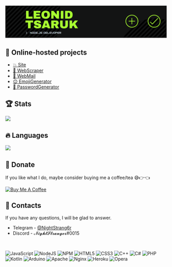 [![Header](https://raw.githubusercontent.com/NightStrang6r/nightstrang6r/main/assets/header.png)](https://leoit.space)

## 👀 Online-hosted projects
- [💥 Site](https://leoit.space "Personal site")
- [🚀 WebScraper](https://scraper.leoit.space "Web Scraper")
- [📧 WebMail](https://mail.leoit.space "Web Mail")
- [😉 EmojiGenerator](https://emoji.leoit.space "Emoji Generator")
- [🔐 PasswordGenerator](https://pass.leoit.space "Password Generator")

## 🏆 Stats

<img src="https://github-readme-stats.vercel.app/api?username=NightStrang6r&hide=contribs,prs,issues&count_private=true&show_icons=true&theme=radical" />

## 🔥 Languages

<img src="https://github-readme-stats.vercel.app/api/top-langs/?username=nightstrang6r&layout=compact&theme=radical" />

## 🎁 Donate
If you like what I do, maybe consider buying me a coffee/tea 😅👉👈

<a href="https://send.monobank.ua/jar/7fiVkcrWYv" target="_blank"><img src="https://cdn.buymeacoffee.com/buttons/v2/default-red.png" alt="Buy Me A Coffee" width="150" /></a>

## 📧 Contacts
If you have any questions, I will be glad to answer.

- Telegram - [@NightStrang6r](https://t.me/NightStrang6r)
- Discord - 𝓝𝓲𝓰𝓱𝓽𝓢𝓽𝓻𝓪𝓷𝓰𝓮𝓻#0015

<br />

![JavaScript](https://img.shields.io/badge/javascript-%23323330.svg?style=for-the-badge&logo=javascript&logoColor=%23F7DF1E)
![NodeJS](https://img.shields.io/badge/node.js-6DA55F?style=for-the-badge&logo=node.js&logoColor=white)
![NPM](https://img.shields.io/badge/NPM-%23000000.svg?style=for-the-badge&logo=npm&logoColor=white)
![HTML5](https://img.shields.io/badge/html5-%23E34F26.svg?style=for-the-badge&logo=html5&logoColor=white)
![CSS3](https://img.shields.io/badge/css3-%231572B6.svg?style=for-the-badge&logo=css3&logoColor=white)
![C++](https://img.shields.io/badge/c++-%2300599C.svg?style=for-the-badge&logo=c%2B%2B&logoColor=white)
![C#](https://img.shields.io/badge/c%23-%23239120.svg?style=for-the-badge&logo=c-sharp&logoColor=white)
![PHP](https://img.shields.io/badge/php-%23777BB4.svg?style=for-the-badge&logo=php&logoColor=white)
![Kotlin](https://img.shields.io/badge/kotlin-%230095D5.svg?style=for-the-badge&logo=kotlin&logoColor=white)
![Arduino](https://img.shields.io/badge/-Arduino-00979D?style=for-the-badge&logo=Arduino&logoColor=white)
![Apache](https://img.shields.io/badge/apache-%23D42029.svg?style=for-the-badge&logo=apache&logoColor=white)
![Nginx](https://img.shields.io/badge/nginx-%23009639.svg?style=for-the-badge&logo=nginx&logoColor=white)
![Heroku](https://img.shields.io/badge/heroku-%23430098.svg?style=for-the-badge&logo=heroku&logoColor=white)
![Opera](https://img.shields.io/badge/Opera-FF1B2D?style=for-the-badge&logo=Opera&logoColor=white)